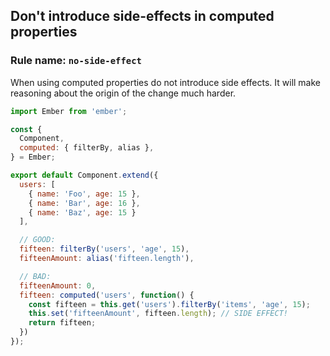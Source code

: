 ## Don't introduce side-effects in computed properties

### Rule name: `no-side-effect`

When using computed properties do not introduce side effects. It will make reasoning about the origin of the change much harder.

```javascript
import Ember from 'ember';

const {
  Component,
  computed: { filterBy, alias },
} = Ember;

export default Component.extend({
  users: [
    { name: 'Foo', age: 15 },
    { name: 'Bar', age: 16 },
    { name: 'Baz', age: 15 }
  ],

  // GOOD:
  fifteen: filterBy('users', 'age', 15),
  fifteenAmount: alias('fifteen.length'),

  // BAD:
  fifteenAmount: 0,
  fifteen: computed('users', function() {
    const fifteen = this.get('users').filterBy('items', 'age', 15);
    this.set('fifteenAmount', fifteen.length); // SIDE EFFECT!
    return fifteen;
  })
});
```
